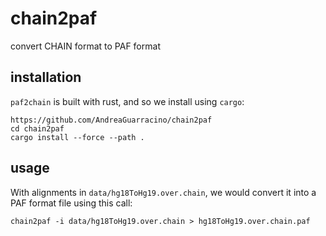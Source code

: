 # chain2paf
convert CHAIN format to PAF format

## installation

`paf2chain` is built with rust, and so we install using `cargo`:

```
https://github.com/AndreaGuarracino/chain2paf
cd chain2paf
cargo install --force --path .
```

## usage

With alignments in `data/hg18ToHg19.over.chain`, we would convert it into a PAF format file using this call:

```
chain2paf -i data/hg18ToHg19.over.chain > hg18ToHg19.over.chain.paf
```
